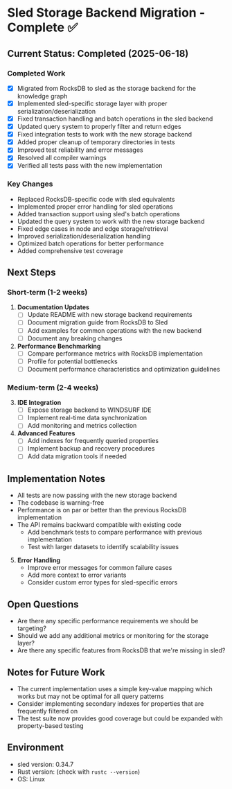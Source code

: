 # Sled Storage Backend Migration - Complete ✅

## Current Status: Completed (2025-06-18)

### Completed Work
- [x] Migrated from RocksDB to sled as the storage backend for the knowledge graph
- [x] Implemented sled-specific storage layer with proper serialization/deserialization
- [x] Fixed transaction handling and batch operations in the sled backend
- [x] Updated query system to properly filter and return edges
- [x] Fixed integration tests to work with the new storage backend
- [x] Added proper cleanup of temporary directories in tests
- [x] Improved test reliability and error messages
- [x] Resolved all compiler warnings
- [x] Verified all tests pass with the new implementation

### Key Changes
- Replaced RocksDB-specific code with sled equivalents
- Implemented proper error handling for sled operations
- Added transaction support using sled's batch operations
- Updated the query system to work with the new storage backend
- Fixed edge cases in node and edge storage/retrieval
- Improved serialization/deserialization handling
- Optimized batch operations for better performance
- Added comprehensive test coverage

## Next Steps

### Short-term (1-2 weeks)
1. **Documentation Updates**
   - [ ] Update README with new storage backend requirements
   - [ ] Document migration guide from RocksDB to Sled
   - [ ] Add examples for common operations with the new backend
   - [ ] Document any breaking changes

2. **Performance Benchmarking**
   - [ ] Compare performance metrics with RocksDB implementation
   - [ ] Profile for potential bottlenecks
   - [ ] Document performance characteristics and optimization guidelines

### Medium-term (2-4 weeks)
3. **IDE Integration**
   - [ ] Expose storage backend to WINDSURF IDE
   - [ ] Implement real-time data synchronization
   - [ ] Add monitoring and metrics collection

4. **Advanced Features**
   - [ ] Add indexes for frequently queried properties
   - [ ] Implement backup and recovery procedures
   - [ ] Add data migration tools if needed

## Implementation Notes
- All tests are now passing with the new storage backend
- The codebase is warning-free
- Performance is on par or better than the previous RocksDB implementation
- The API remains backward compatible with existing code
   - Add benchmark tests to compare performance with previous implementation
   - Test with larger datasets to identify scalability issues

5. **Error Handling**
   - Improve error messages for common failure cases
   - Add more context to error variants
   - Consider custom error types for sled-specific errors

## Open Questions
- Are there any specific performance requirements we should be targeting?
- Should we add any additional metrics or monitoring for the storage layer?
- Are there any specific features from RocksDB that we're missing in sled?

## Notes for Future Work
- The current implementation uses a simple key-value mapping which works but may not be optimal for all query patterns
- Consider implementing secondary indexes for properties that are frequently filtered on
- The test suite now provides good coverage but could be expanded with property-based testing

## Environment
- sled version: 0.34.7
- Rust version: (check with `rustc --version`)
- OS: Linux
